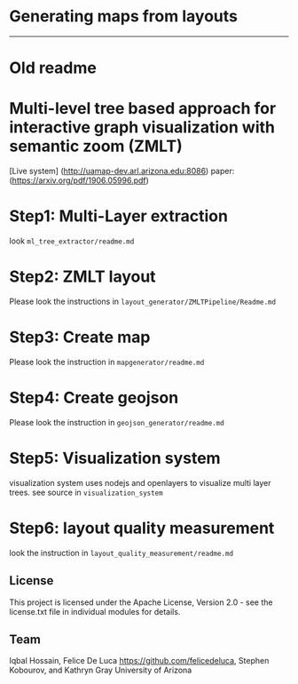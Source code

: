 # Generating maps from layouts

---

# Old readme
# Multi-level tree based approach for interactive graph visualization with semantic zoom (ZMLT)

[Live system] (http://uamap-dev.arl.arizona.edu:8086)
paper: (https://arxiv.org/pdf/1906.05996.pdf)

# Step1: Multi-Layer extraction

look `ml_tree_extractor/readme.md`

# Step2: ZMLT layout

Please look the instructions in `layout_generator/ZMLTPipeline/Readme.md`

# Step3:  Create map
Please look the instruction in  `mapgenerator/readme.md`

# Step4:  Create geojson
Please look the instruction in  `geojson_generator/readme.md`

# Step5: Visualization system
visualization system  uses nodejs and openlayers to visualize multi layer trees. see source in `visualization_system`

# Step6: layout quality measurement
look the instruction in `layout_quality_measurement/readme.md`

## License
This project is licensed under the Apache License, Version 2.0 - see the license.txt file in individual modules for details.



## Team
Iqbal Hossain,
Felice De Luca https://github.com/felicedeluca,
Stephen Kobourov, and
Kathryn Gray
University of Arizona
